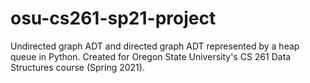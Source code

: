 # osu-cs261-sp21-project
Undirected graph ADT and directed graph ADT represented by a heap queue in Python. Created for Oregon State University's CS 261 Data Structures course (Spring 2021).
